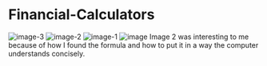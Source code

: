 # Financial-Calculators
![image-3](https://github.com/Hbashir05/Financial-Calculators/assets/166443381/833a1ee5-c0a3-49e5-a722-9cc9d69fa782)
![image-2](https://github.com/Hbashir05/Financial-Calculators/assets/166443381/b309e992-884b-4019-ba4b-edae7048e93c)
![image-1](https://github.com/Hbashir05/Financial-Calculators/assets/166443381/4303b38f-2317-4e4d-9c18-d867672af904)
![image](https://github.com/Hbashir05/Financial-Calculators/assets/166443381/6a2e7015-1177-48df-9d7d-a7fed63487e5)
Image 2 was interesting to me because of how I found the formula and how to put it in a way the computer understands concisely.
